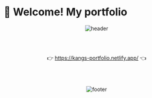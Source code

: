 # 👋 Welcome! My portfolio
<p align="center">
  <img src="https://capsule-render.vercel.app/api?type=waving&color=FF937A&height=150&section=header&text=Portfolio&fontSize=90" alt="header"/>
</p>

<br>
<br>

<p align="center">
  👉  <a href="https://kangs-portfolio.netlify.app/">https://kangs-portfolio.netlify.app/</a>  👈
</p>

<br>
<br>

<p align="center">
  <img src="https://capsule-render.vercel.app/api?type=waving&color=FF937A&height=150&section=footer&text=&fontSize=90" alt="footer"/>
</p>
